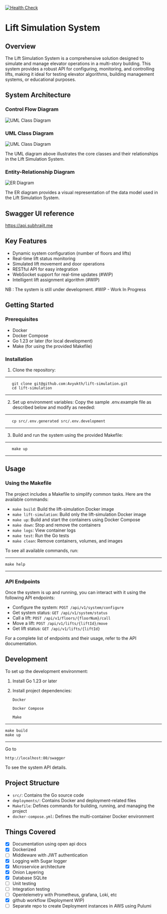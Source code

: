 [![Health Check](https://github.com/Avyukth/lift-simulation/actions/workflows/health-check.yml/badge.svg)](https://github.com/Avyukth/lift-simulation/actions/workflows/health-check.yml)

# Lift Simulation System

## Overview

The Lift Simulation System is a comprehensive solution designed to simulate and manage elevator operations in a multi-story building. This system provides a robust API for configuring, monitoring, and controlling lifts, making it ideal for testing elevator algorithms, building management systems, or educational purposes.

## System Architecture

### Control Flow Diagram

<img src="./artifacts/control-dig.png" alt="UML Class Diagram " />

### UML Class Diagram

<img src="./artifacts/uml-dig.png" alt="UML Class Diagram " />

The UML diagram above illustrates the core classes and their relationships in the Lift Simulation System.

### Entity-Relationship Diagram

<img src="./artifacts/er-dig.png" alt="ER Diagram" />

The ER diagram provides a visual representation of the data model used in the Lift Simulation System.

## Swagger UI reference

https://api.subhrajit.me

## Key Features

- Dynamic system configuration (number of floors and lifts)
- Real-time lift status monitoring
- Simulated lift movement and door operations
- RESTful API for easy integration
- WebSocket support for real-time updates (#WIP)
- Intelligent lift assignment algorithm (#WIP)

NB : The system is still under development. #WIP - Work In Progress

## Getting Started

### Prerequisites

- Docker
- Docker Compose
- Go 1.23 or later (for local development)
- Make (for using the provided Makefile)

### Installation

1. Clone the repository:

---

```
   git clone git@github.com:Avyukth/lift-simulation.git
   cd lift-simulation
```

---

2. Set up environment variables:
   Copy the sample .env.example file as described below and modify as needed:

---

```
   cp src/.env.generated src/.env.development
```

---

3. Build and run the system using the provided Makefile:

---

```
   make up
```

---

## Usage

### Using the Makefile

The project includes a Makefile to simplify common tasks. Here are the available commands:

- `make build`: Build the lift-simulation Docker image
- `make lift-simulation`: Build only the lift-simulation Docker image
- `make up`: Build and start the containers using Docker Compose
- `make down`: Stop and remove the containers
- `make logs`: View container logs
- `make test`: Run the Go tests
- `make clean`: Remove containers, volumes, and images

To see all available commands, run:

---

```
make help
```

---

### API Endpoints

Once the system is up and running, you can interact with it using the following API endpoints:

- Configure the system: `POST /api/v1/system/configure`
- Get system status: `GET /api/v1/system/status`
- Call a lift: `POST /api/v1/floors/{floorNum}/call`
- Move a lift: `POST /api/v1/lifts/{liftId}/move`
- Get lift status: `GET /api/v1/lifts/{liftId}`

For a complete list of endpoints and their usage, refer to the API documentation.

## Development

To set up the development environment:

1. Install Go 1.23 or later
2. Install project dependencies:

   `Docker`

   `Docker Compose`

   `Make`

---

```
make build
make up
```

---

Go to

`http://localhost:80/swagger`

To see the system API details.

## Project Structure

- `src/`: Contains the Go source code
- `deployments/`: Contains Docker and deployment-related files
- `Makefile`: Defines commands for building, running, and managing the project
- `docker-compose.yml`: Defines the multi-container Docker environment

## Things Covered

- [x] Documentation using open api docs
- [x] Dockerized
- [ ] Middleware with JWT authentication
- [x] Logging with Sugar logger
- [x] Microservice architecture
- [x] Onion Layering
- [x] Database SQLite
- [ ] Unit testing
- [ ] Integration testing
- [ ] Opentelemetry with Prometheus, grafana, Loki, etc
- [x] github workflow (Deployment WIP)
- [ ] Separate repo to create Deployment instances in AWS using Pulumi
